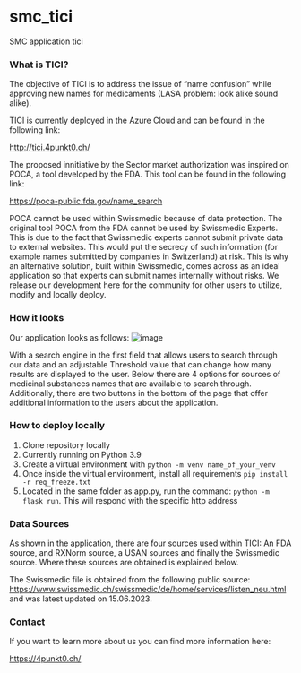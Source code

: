 # smc_tici
SMC application tici

### What is TICI?
The objective of TICI is to address the issue of “name confusion” while approving new names for medicaments (LASA problem: look alike sound alike). 

TICI is currently deployed in the Azure Cloud and can be found in the following link:

http://tici.4punkt0.ch/ 

The proposed innitiative by the Sector market authorization was inspired on POCA, a tool developed by the FDA. This tool can be found in the following link:

https://poca-public.fda.gov/name_search

POCA cannot be used within Swissmedic because of data protection. The original tool POCA from the FDA cannot be used by Swissmedic Experts.  This is due to the fact that Swissmedic experts cannot submit private data to external websites. This would put the secrecy of such information (for example names submitted by companies in Switzerland) at risk. This is why an alternative solution, built within Swissmedic, comes across as an ideal application so that experts can submit names internally without risks. We release our development here for the community for other users to utilize, modify and locally deploy.

### How it looks

Our application looks as follows: ![image](https://github.com/smc40/smc_tici/assets/40054301/abc229f1-d0f6-4828-b49f-1b00f209b9fc)

With a search engine in the first field that allows users to search through our data and an adjustable Threshold value that can change how many results are displayed to the user. Below there are 4 options for sources of medicinal substances names that are available to search through. Additionally, there are two buttons in the bottom of the page that offer additional information to the users about the application.

### How to deploy locally

1. Clone repository locally
2. Currently running on Python 3.9
3. Create a virtual environment with `python -m venv name_of_your_venv`
4. Once inside the virtual environment, install all requirements `pip install -r req_freeze.txt`
5. Located in the same folder as app.py, run the command: `python -m flask run`. This will respond with the specific http address


### Data Sources

As shown in the application, there are four sources used within TICI: 
An FDA source, and RXNorm source, a USAN sources and finally the Swissmedic source. 
Where these sources are obtained is explained below.

The Swissmedic file is obtained from the following public source: https://www.swissmedic.ch/swissmedic/de/home/services/listen_neu.html
and was latest updated on 15.06.2023.


### Contact

If you want to learn more about us you can find more information here:

https://4punkt0.ch/

